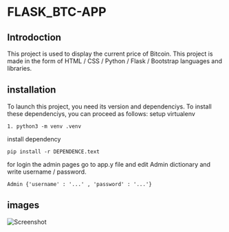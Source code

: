 # FLASK_BTC-APP
## Introdoction
This project is used to display the current price of Bitcoin. This project is made in the form of HTML / CSS / Python / Flask / Bootstrap languages and libraries.
## installation
To launch this project, you need its version and dependenciys. To install these dependenciys, you can proceed as follows:
setup virtualenv
```
1. python3 -m venv .venv
```
install dependency
```
pip install -r DEPENDENCE.text
```
for login the admin pages go to app.y file and edit Admin dictionary and write username / password.
```
Admin {'username' : '...' , 'password' : '...'}
```
## images
![Screenshot](https://s4.uupload.ir/files/screenshot_from_2021-08-02_17-22-11_0r8q.png)